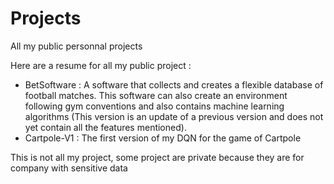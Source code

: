 # Projects
All my public personnal projects

Here are a resume for all my public project : 
- BetSoftware : A software that collects and creates a flexible database of football matches. This software can also create an environment following gym conventions and also contains machine learning algorithms (This version is an update of a previous version and does not yet contain all the features mentioned).
- Cartpole-V1 : The first version of my DQN for the game of Cartpole

This is not all my project, some project are private because they are for company with sensitive data
